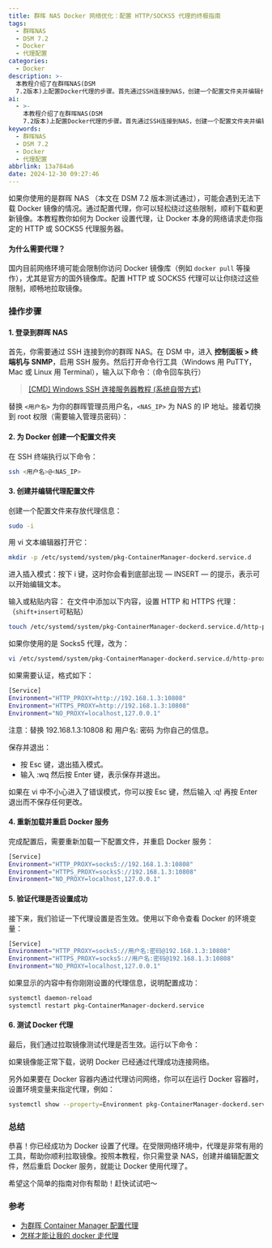 ```yaml
---
title: 群晖 NAS Docker 网络优化：配置 HTTP/SOCKS5 代理的终极指南
tags:
  - 群晖NAS
  - DSM 7.2
  - Docker
  - 代理配置
categories:
  - Docker
description: >-
  本教程介绍了在群晖NAS(DSM
  7.2版本)上配置Docker代理的步骤。首先通过SSH连接到NAS，创建一个配置文件夹并编辑代理配置文件，设置HTTP或SOCKS5代理，然后重新加载重启Docker服务，最后验证代理是否设置成功并通过拉取镜像测试代理效果。在受限网络环境中，代理可以帮你顺利下载Docker镜像。
ai:
  - >-
    本教程介绍了在群晖NAS(DSM
    7.2版本)上配置Docker代理的步骤。首先通过SSH连接到NAS，创建一个配置文件夹并编辑代理配置文件，设置HTTP或SOCKS5代理，然后重新加载重启Docker服务，最后验证代理是否设置成功并通过拉取镜像测试代理效果。在受限网络环境中，代理可以帮你顺利下载Docker镜像。
keywords:
  - 群晖NAS
  - DSM 7.2
  - Docker
  - 代理配置
abbrlink: 13a784a6
date: 2024-12-30 09:27:46
---
```


如果你使用的是群晖 NAS （本文在 DSM 7.2 版本测试通过），可能会遇到无法下载 Docker 镜像的情况。通过配置代理，你可以轻松绕过这些限制，顺利下载和更新镜像。本教程教你如何为 Docker 设置代理，让 Docker 本身的网络请求走你指定的 HTTP 或 SOCKS5 代理服务器。

#### 为什么需要代理？

国内目前网络环境可能会限制你访问 Docker 镜像库（例如 `docker pull` 等操作），尤其是官方的国外镜像库。配置 HTTP 或 SOCKS5 代理可以让你绕过这些限制，顺畅地拉取镜像。

### 操作步骤

#### 1. 登录到群晖 NAS

首先，你需要通过 SSH 连接到你的群晖 NAS。在 DSM 中，进入 **控制面板 > 终端机与 SNMP**，启用 SSH 服务。然后打开命令行工具（Windows 用 PuTTY，Mac 或 Linux 用 Terminal），输入以下命令：（命令回车执行）

> [[CMD] Windows SSH 连接服务器教程 (系统自带方式)](https://www.itblogcn.com/article/2266.html)

替换 `<用户名>` 为你的群晖管理员用户名，`<NAS_IP>` 为 NAS 的 IP 地址。接着切换到 root 权限（需要输入管理员密码）：

#### 2. 为 Docker 创建一个配置文件夹

在 SSH 终端执行以下命令：

```bash
ssh <用户名>@<NAS_IP>
```

#### 3. 创建并编辑代理配置文件

创建一个配置文件来存放代理信息：

```bash
sudo -i
```

用 vi 文本编辑器打开它：

```bash
mkdir -p /etc/systemd/system/pkg-ContainerManager-dockerd.service.d
```

进入插入模式：按下 i 键，这时你会看到底部出现 — INSERT — 的提示，表示可以开始编辑文本。

输入或粘贴内容： 在文件中添加以下内容，设置 HTTP 和 HTTPS 代理：（`shift+insert`可粘贴）

```bash
touch /etc/systemd/system/pkg-ContainerManager-dockerd.service.d/http-proxy.conf
```

如果你使用的是 Socks5 代理，改为：

```bash
vi /etc/systemd/system/pkg-ContainerManager-dockerd.service.d/http-proxy.conf
```

如果需要认证，格式如下：

```bash
[Service]
Environment="HTTP_PROXY=http://192.168.1.3:10808"
Environment="HTTPS_PROXY=http://192.168.1.3:10808"
Environment="NO_PROXY=localhost,127.0.0.1"
```

注意：替换 192.168.1.3:10808 和 用户名: 密码 为你自己的信息。

保存并退出：

- 按 Esc 键，退出插入模式。
- 输入 :wq 然后按 Enter 键，表示保存并退出。

如果在 vi 中不小心进入了错误模式，你可以按 Esc 键，然后输入 :q! 再按 Enter 退出而不保存任何更改。

#### 4. 重新加载并重启 Docker 服务

完成配置后，需要重新加载一下配置文件，并重启 Docker 服务：

```bash
[Service]
Environment="HTTP_PROXY=socks5://192.168.1.3:10808"
Environment="HTTPS_PROXY=socks5://192.168.1.3:10808"
Environment="NO_PROXY=localhost,127.0.0.1"
```

#### 5. 验证代理是否设置成功

接下来，我们验证一下代理设置是否生效。使用以下命令查看 Docker 的环境变量：

```bash
[Service]
Environment="HTTP_PROXY=socks5://用户名:密码@192.168.1.3:10808"
Environment="HTTPS_PROXY=socks5://用户名:密码@192.168.1.3:10808"
Environment="NO_PROXY=localhost,127.0.0.1"
```

如果显示的内容中有你刚刚设置的代理信息，说明配置成功：

```bash
systemctl daemon-reload
systemctl restart pkg-ContainerManager-dockerd.service
```

#### 6. 测试 Docker 代理

最后，我们通过拉取镜像测试代理是否生效。运行以下命令：

如果镜像能正常下载，说明 Docker 已经通过代理成功连接网络。

另外如果要在 Docker 容器内通过代理访问网络，你可以在运行 Docker 容器时，设置环境变量来指定代理，例如：

```bash
systemctl show --property=Environment pkg-ContainerManager-dockerd.service
```

### 总结

恭喜！你已经成功为 Docker 设置了代理。在受限网络环境中，代理是非常有用的工具，帮助你顺利拉取镜像。按照本教程，你只需登录 NAS，创建并编辑配置文件，然后重启 Docker 服务，就能让 Docker 使用代理了。

希望这个简单的指南对你有帮助！赶快试试吧～

### 参考

- [为群晖 Container Manager 配置代理](https://blog.chai.ac.cn/posts/docker-proxy)
- [怎样才能让我的 docker 走代理](https://v2ex.com/t/874777)
